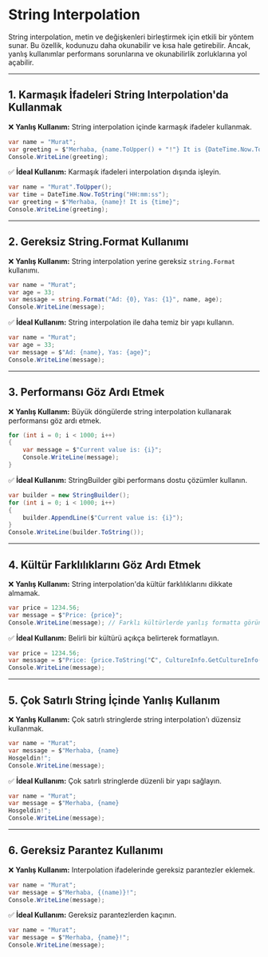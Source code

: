 # String Interpolation

String interpolation, metin ve değişkenleri birleştirmek için etkili bir yöntem sunar. Bu özellik, kodunuzu daha okunabilir ve kısa hale getirebilir. Ancak, yanlış kullanımlar performans sorunlarına ve okunabilirlik zorluklarına yol açabilir.

---

## 1. Karmaşık İfadeleri String Interpolation'da Kullanmak

❌ **Yanlış Kullanım:** String interpolation içinde karmaşık ifadeler kullanmak.

```csharp
var name = "Murat";
var greeting = $"Merhaba, {name.ToUpper() + "!"} It is {DateTime.Now.ToString("HH:mm:ss")}";
Console.WriteLine(greeting);
```

✅ **İdeal Kullanım:** Karmaşık ifadeleri interpolation dışında işleyin.

```csharp
var name = "Murat".ToUpper();
var time = DateTime.Now.ToString("HH:mm:ss");
var greeting = $"Merhaba, {name}! It is {time}";
Console.WriteLine(greeting);
```

---

## 2. Gereksiz String.Format Kullanımı

❌ **Yanlış Kullanım:** String interpolation yerine gereksiz `string.Format` kullanımı.

```csharp
var name = "Murat";
var age = 33;
var message = string.Format("Ad: {0}, Yas: {1}", name, age);
Console.WriteLine(message);
```

✅ **İdeal Kullanım:** String interpolation ile daha temiz bir yapı kullanın.

```csharp
var name = "Murat";
var age = 33;
var message = $"Ad: {name}, Yas: {age}";
Console.WriteLine(message);
```

---

## 3. Performansı Göz Ardı Etmek

❌ **Yanlış Kullanım:** Büyük döngülerde string interpolation kullanarak performansı göz ardı etmek.

```csharp
for (int i = 0; i < 1000; i++)
{
    var message = $"Current value is: {i}";
    Console.WriteLine(message);
}
```

✅ **İdeal Kullanım:** StringBuilder gibi performans dostu çözümler kullanın.

```csharp
var builder = new StringBuilder();
for (int i = 0; i < 1000; i++)
{
    builder.AppendLine($"Current value is: {i}");
}
Console.WriteLine(builder.ToString());
```

---

## 4. Kültür Farklılıklarını Göz Ardı Etmek

❌ **Yanlış Kullanım:** String interpolation'da kültür farklılıklarını dikkate almamak.

```csharp
var price = 1234.56;
var message = $"Price: {price}";
Console.WriteLine(message); // Farklı kültürlerde yanlış formatta görüntülenebilir
```

✅ **İdeal Kullanım:** Belirli bir kültürü açıkça belirterek formatlayın.

```csharp
var price = 1234.56;
var message = $"Price: {price.ToString("C", CultureInfo.GetCultureInfo("en-US"))}";
Console.WriteLine(message);
```

---

## 5. Çok Satırlı String İçinde Yanlış Kullanım

❌ **Yanlış Kullanım:** Çok satırlı stringlerde string interpolation'ı düzensiz kullanmak.

```csharp
var name = "Murat";
var message = $"Merhaba, {name}
Hosgeldin!";
Console.WriteLine(message);
```

✅ **İdeal Kullanım:** Çok satırlı stringlerde düzenli bir yapı sağlayın.

```csharp
var name = "Murat";
var message = $"Merhaba, {name}
Hosgeldin!";
Console.WriteLine(message);
```

---

## 6. Gereksiz Parantez Kullanımı

❌ **Yanlış Kullanım:** Interpolation ifadelerinde gereksiz parantezler eklemek.

```csharp
var name = "Murat";
var message = $"Merhaba, {(name)}!";
Console.WriteLine(message);
```

✅ **İdeal Kullanım:** Gereksiz parantezlerden kaçının.

```csharp
var name = "Murat";
var message = $"Merhaba, {name}!";
Console.WriteLine(message);
```